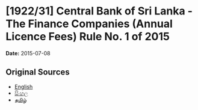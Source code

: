# [1922/31] Central Bank of Sri Lanka - The Finance Companies (Annual Licence Fees) Rule No. 1 of 2015

**Date:** 2015-07-08

## Original Sources

- [English](https://documents.gov.lk/view/extra-gazettes/2015/7/1922-31_E.pdf)
- [සිංහල](https://documents.gov.lk/view/extra-gazettes/2015/7/1922-31_S.pdf)
- [தமிழ்](https://documents.gov.lk/view/extra-gazettes/2015/7/1922-31_T.pdf)
